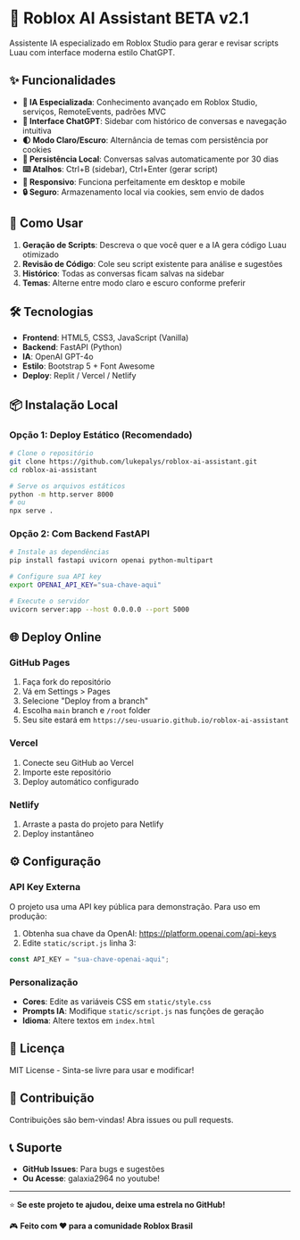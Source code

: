# 🤖 Roblox AI Assistant BETA v2.1

Assistente IA especializado em Roblox Studio para gerar e revisar scripts Luau com interface moderna estilo ChatGPT.

## ✨ Funcionalidades

- **🎯 IA Especializada**: Conhecimento avançado em Roblox Studio, serviços, RemoteEvents, padrões MVC
- **💬 Interface ChatGPT**: Sidebar com histórico de conversas e navegação intuitiva
- **🌓 Modo Claro/Escuro**: Alternância de temas com persistência por cookies
- **💾 Persistência Local**: Conversas salvas automaticamente por 30 dias
- **⌨️ Atalhos**: Ctrl+B (sidebar), Ctrl+Enter (gerar script)
- **📱 Responsivo**: Funciona perfeitamente em desktop e mobile
- **🔒 Seguro**: Armazenamento local via cookies, sem envio de dados

## 🚀 Como Usar

1. **Geração de Scripts**: Descreva o que você quer e a IA gera código Luau otimizado
2. **Revisão de Código**: Cole seu script existente para análise e sugestões
3. **Histórico**: Todas as conversas ficam salvas na sidebar
4. **Temas**: Alterne entre modo claro e escuro conforme preferir

## 🛠️ Tecnologias

- **Frontend**: HTML5, CSS3, JavaScript (Vanilla)
- **Backend**: FastAPI (Python)
- **IA**: OpenAI GPT-4o
- **Estilo**: Bootstrap 5 + Font Awesome
- **Deploy**: Replit / Vercel / Netlify

## 📦 Instalação Local

### Opção 1: Deploy Estático (Recomendado)
```bash
# Clone o repositório
git clone https://github.com/lukepalys/roblox-ai-assistant.git
cd roblox-ai-assistant

# Serve os arquivos estáticos
python -m http.server 8000
# ou
npx serve .
```

### Opção 2: Com Backend FastAPI
```bash
# Instale as dependências
pip install fastapi uvicorn openai python-multipart

# Configure sua API key
export OPENAI_API_KEY="sua-chave-aqui"

# Execute o servidor
uvicorn server:app --host 0.0.0.0 --port 5000
```

## 🌐 Deploy Online

### GitHub Pages
1. Faça fork do repositório
2. Vá em Settings > Pages
3. Selecione "Deploy from a branch"
4. Escolha `main` branch e `/root` folder
5. Seu site estará em `https://seu-usuario.github.io/roblox-ai-assistant`

### Vercel
1. Conecte seu GitHub ao Vercel
2. Importe este repositório
3. Deploy automático configurado

### Netlify
1. Arraste a pasta do projeto para Netlify
2. Deploy instantâneo

## ⚙️ Configuração

### API Key Externa
O projeto usa uma API key pública para demonstração. Para uso em produção:

1. Obtenha sua chave da OpenAI: https://platform.openai.com/api-keys
2. Edite `static/script.js` linha 3:
```javascript
const API_KEY = "sua-chave-openai-aqui";
```

### Personalização
- **Cores**: Edite as variáveis CSS em `static/style.css`
- **Prompts IA**: Modifique `static/script.js` nas funções de geração
- **Idioma**: Altere textos em `index.html`

## 📝 Licença

MIT License - Sinta-se livre para usar e modificar!

## 🤝 Contribuição

Contribuições são bem-vindas! Abra issues ou pull requests.

## 📞 Suporte

- **GitHub Issues**: Para bugs e sugestões
- **Ou Acesse**: galaxia2964 no youtube!
---

⭐ **Se este projeto te ajudou, deixe uma estrela no GitHub!**

🎮 **Feito com ❤️ para a comunidade Roblox Brasil**